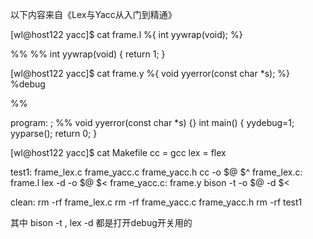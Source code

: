 以下内容来自《Lex与Yacc从入门到精通》

[wl@host122 yacc]$ cat frame.l
%{
int yywrap(void); 
%}

%%
%%
int yywrap(void) 
{ 
 return 1; 
}


[wl@host122 yacc]$ cat frame.y
%{
void yyerror(const char *s); 
%}
%debug

%%

program:
 ;
%%
void yyerror(const char *s) 
{}
int main() 
{
 yydebug=1;
 yyparse(); 
 return 0; 
}

[wl@host122 yacc]$ cat Makefile 
cc = gcc
lex = flex

test1: frame_lex.c frame_yacc.c frame_yacc.h
        cc -o $@ $^
frame_lex.c: frame.l
        lex -d -o $@ $<
frame_yacc.c: frame.y
        bison -t -o $@  -d $<

clean:
        rm -rf frame_lex.c
        rm -rf frame_yacc.c frame_yacc.h
        rm -rf test1

其中 bison -t , lex -d 都是打开debug开关用的
